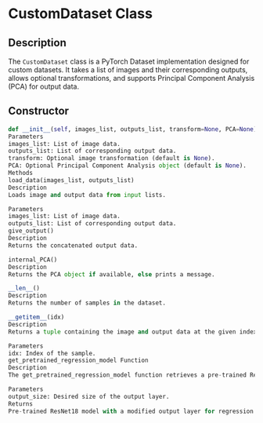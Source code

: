 # CustomDataset Class

## Description
The `CustomDataset` class is a PyTorch Dataset implementation designed for custom datasets. It takes a list of images and their corresponding outputs, allows optional transformations, and supports Principal Component Analysis (PCA) for output data.

## Constructor
```python
def __init__(self, images_list, outputs_list, transform=None, PCA=None)
Parameters
images_list: List of image data.
outputs_list: List of corresponding output data.
transform: Optional image transformation (default is None).
PCA: Optional Principal Component Analysis object (default is None).
Methods
load_data(images_list, outputs_list)
Description
Loads image and output data from input lists.

Parameters
images_list: List of image data.
outputs_list: List of corresponding output data.
give_output()
Description
Returns the concatenated output data.

internal_PCA()
Description
Returns the PCA object if available, else prints a message.

__len__()
Description
Returns the number of samples in the dataset.

__getitem__(idx)
Description
Returns a tuple containing the image and output data at the given index.

Parameters
idx: Index of the sample.
get_pretrained_regression_model Function
Description
The get_pretrained_regression_model function retrieves a pre-trained ResNet18 model with a modified fully connected layer for regression tasks.

Parameters
output_size: Desired size of the output layer.
Returns
Pre-trained ResNet18 model with a modified output layer for regression.